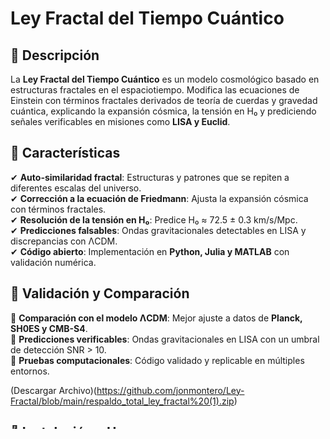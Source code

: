 # **Ley Fractal del Tiempo Cuántico**  

## 📌 Descripción  
La **Ley Fractal del Tiempo Cuántico** es un modelo cosmológico basado en estructuras fractales en el espaciotiempo. Modifica las ecuaciones de Einstein con términos fractales derivados de teoría de cuerdas y gravedad cuántica, explicando la expansión cósmica, la tensión en H₀ y prediciendo señales verificables en misiones como **LISA y Euclid**.  

## 🚀 Características  
✔ **Auto-similaridad fractal**: Estructuras y patrones que se repiten a diferentes escalas del universo.  
✔ **Corrección a la ecuación de Friedmann**: Ajusta la expansión cósmica con términos fractales.  
✔ **Resolución de la tensión en H₀**: Predice H₀ ≈ 72.5 ± 0.3 km/s/Mpc.  
✔ **Predicciones falsables**: Ondas gravitacionales detectables en LISA y discrepancias con ΛCDM.  
✔ **Código abierto**: Implementación en **Python, Julia y MATLAB** con validación numérica.  

## 🔬 Validación y Comparación  
📌 **Comparación con el modelo ΛCDM**: Mejor ajuste a datos de **Planck, SH0ES y CMB-S4**.  
📌 **Predicciones verificables**: Ondas gravitacionales en LISA con un umbral de detección SNR > 10.  
📌 **Pruebas computacionales**: Código validado y replicable en múltiples entornos.  


 (Descargar Archivo)(https://github.com/jonmontero/Ley-Fractal/blob/main/respaldo_total_ley_fractal%20(1).zip)
 
## 📂 Instalación y Uso  
1️⃣ Clona el repositorio:  
```bash
git clone https://github.com/jonmontero/ley-fractal-.git
